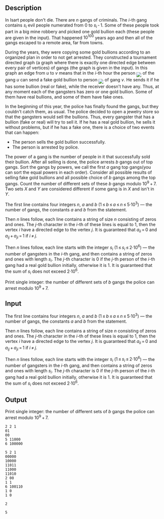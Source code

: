 ## Description

<div><p>In Isart people don't die. There are <span class="tex-span"><i>n</i></span> gangs of criminals. The <span class="tex-span"><i>i</i></span>-th gang contains <span class="tex-span"><i>s</i><sub class="lower-index"><i>i</i></sub></span> evil people numerated from <span class="tex-span">0</span> to <span class="tex-span"><i>s</i><sub class="lower-index"><i>i</i></sub> - 1</span>. Some of these people took part in a big mine robbery and picked <span class="tex-font-style-bf">one</span> gold bullion each (these people are given in the input). That happened <span class="tex-span">10<sup class="upper-index">100</sup></span> years ago and then all of the gangs escaped to a remote area, far from towns.</p><p>During the years, they were copying some gold bullions according to an organized plan in order to not get arrested. They constructed a <span class="tex-font-style-bf">tournament</span> directed graph (a graph where there is exactly one directed edge between every pair of vertices) of gangs (the graph is given in the input). In this graph an edge from <span class="tex-span"><i>u</i></span> to <span class="tex-span"><i>v</i></span> means that in the <span class="tex-span"><i>i</i></span>-th hour the person <img align="middle" class="tex-formula" src="file://3s6XA13S.png" style="max-width: 100.0%;max-height: 100.0%;"> of the gang <span class="tex-span"><i>u</i></span> can send a fake gold bullion to person <img align="middle" class="tex-formula" src="file://VafrJmhq.png" style="max-width: 100.0%;max-height: 100.0%;"> of gang <span class="tex-span"><i>v</i></span>. He sends it if he has some bullion (real or fake), while the receiver doesn't have any. Thus, at any moment each of the gangsters has zero or one gold bullion. Some of them have real bullions, and some of them have fake ones.</p><p>In the beginning of this year, the police has finally found the gangs, but they couldn't catch them, as usual. The police decided to open a jewelry store so that the gangsters would sell the bullions. Thus, every gangster that has a bullion (fake or real) will try to sell it. If he has a real gold bullion, he sells it without problems, but if he has a fake one, there is a choice of two events that can happen: </p><ul> <li> The person sells the gold bullion successfully. </li><li> The person is arrested by police. </li></ul><p>The power of a gang is the number of people in it that successfully sold their bullion. After all selling is done, the police arrests <span class="tex-span"><i>b</i></span> gangs out of <span class="tex-font-style-it">top</span> gangs. Sort the gangs by powers, we call the first <span class="tex-span"><i>a</i></span> gang <span class="tex-font-style-it">top</span> gangs(you can sort the equal powers in each order). Consider all possible results of selling fake gold bullions and all possible choice of <span class="tex-span"><i>b</i></span> gangs among the <span class="tex-font-style-it">top</span> gangs. Count the number of different sets of these <span class="tex-span"><i>b</i></span> gangs modulo <span class="tex-span">10<sup class="upper-index">9</sup> + 7</span>. Two sets <span class="tex-span"><i>X</i></span> and <span class="tex-span"><i>Y</i></span> are considered different if some gang is in <span class="tex-span"><i>X</i></span> and isn't in <span class="tex-span"><i>Y</i></span>.</p></div><div class="input-specification"><p>The first line contains four integers <span class="tex-span"><i>n</i></span>, <span class="tex-span"><i>a</i></span> and <span class="tex-span"><i>b</i></span> (<span class="tex-span">1 ≤ <i>b</i> ≤ <i>a</i> ≤ <i>n</i> ≤ 5·10<sup class="upper-index">3</sup></span>)&nbsp;— the number of gangs, the constants <span class="tex-span"><i>a</i></span> and <span class="tex-span"><i>b</i></span> from the statement.</p><p>Then <span class="tex-span"><i>n</i></span> lines follow, each line contains a string of size <span class="tex-span"><i>n</i></span> consisting of zeros and ones. The <span class="tex-span"><i>j</i></span>-th character in the <span class="tex-span"><i>i</i></span>-th of these lines is equal to <span class="tex-span">1</span>, then the vertex <span class="tex-span"><i>i</i></span> have a directed edge to the vertex <span class="tex-span"><i>j</i></span>. It is guaranteed that <span class="tex-span"><i>a</i><sub class="lower-index"><i>ii</i></sub> = 0</span> and <span class="tex-span"><i>a</i><sub class="lower-index"><i>ij</i></sub> + <i>a</i><sub class="lower-index"><i>ji</i></sub> = 1</span> if <span class="tex-span"><i>i</i> ≠ <i>j</i></span>.</p><p>Then <span class="tex-span"><i>n</i></span> lines follow, each line starts with the integer <span class="tex-span"><i>s</i><sub class="lower-index"><i>i</i></sub></span> (<span class="tex-span">1 ≤ <i>s</i><sub class="lower-index"><i>i</i></sub> ≤ 2·10<sup class="upper-index">6</sup></span>)&nbsp;— the number of gangsters in the <span class="tex-span"><i>i</i></span>-th gang, and then contains a string of zeros and ones with length <span class="tex-span"><i>s</i><sub class="lower-index"><i>i</i></sub></span>. The <span class="tex-span"><i>j</i></span>-th character is <span class="tex-span">0</span> if the <span class="tex-span"><i>j</i></span>-th person of the <span class="tex-span"><i>i</i></span>-th gang had a real gold bullion initially, otherwise it is <span class="tex-span">1</span>. It is guaranteed that the sum of <span class="tex-span"><i>s</i><sub class="lower-index"><i>i</i></sub></span> does not exceed <span class="tex-span">2·10<sup class="upper-index">6</sup></span>.</p></div><div class="output-specification"><p>Print single integer: the number of different sets of <span class="tex-span"><i>b</i></span> gangs the police can arrest modulo <span class="tex-span">10<sup class="upper-index">9</sup> + 7</span>.</p></div>

## Input

<p>The first line contains four integers <span class="tex-span"><i>n</i></span>, <span class="tex-span"><i>a</i></span> and <span class="tex-span"><i>b</i></span> (<span class="tex-span">1 ≤ <i>b</i> ≤ <i>a</i> ≤ <i>n</i> ≤ 5·10<sup class="upper-index">3</sup></span>)&nbsp;— the number of gangs, the constants <span class="tex-span"><i>a</i></span> and <span class="tex-span"><i>b</i></span> from the statement.</p><p>Then <span class="tex-span"><i>n</i></span> lines follow, each line contains a string of size <span class="tex-span"><i>n</i></span> consisting of zeros and ones. The <span class="tex-span"><i>j</i></span>-th character in the <span class="tex-span"><i>i</i></span>-th of these lines is equal to <span class="tex-span">1</span>, then the vertex <span class="tex-span"><i>i</i></span> have a directed edge to the vertex <span class="tex-span"><i>j</i></span>. It is guaranteed that <span class="tex-span"><i>a</i><sub class="lower-index"><i>ii</i></sub> = 0</span> and <span class="tex-span"><i>a</i><sub class="lower-index"><i>ij</i></sub> + <i>a</i><sub class="lower-index"><i>ji</i></sub> = 1</span> if <span class="tex-span"><i>i</i> ≠ <i>j</i></span>.</p><p>Then <span class="tex-span"><i>n</i></span> lines follow, each line starts with the integer <span class="tex-span"><i>s</i><sub class="lower-index"><i>i</i></sub></span> (<span class="tex-span">1 ≤ <i>s</i><sub class="lower-index"><i>i</i></sub> ≤ 2·10<sup class="upper-index">6</sup></span>)&nbsp;— the number of gangsters in the <span class="tex-span"><i>i</i></span>-th gang, and then contains a string of zeros and ones with length <span class="tex-span"><i>s</i><sub class="lower-index"><i>i</i></sub></span>. The <span class="tex-span"><i>j</i></span>-th character is <span class="tex-span">0</span> if the <span class="tex-span"><i>j</i></span>-th person of the <span class="tex-span"><i>i</i></span>-th gang had a real gold bullion initially, otherwise it is <span class="tex-span">1</span>. It is guaranteed that the sum of <span class="tex-span"><i>s</i><sub class="lower-index"><i>i</i></sub></span> does not exceed <span class="tex-span">2·10<sup class="upper-index">6</sup></span>.</p>

## Output

<p>Print single integer: the number of different sets of <span class="tex-span"><i>b</i></span> gangs the police can arrest modulo <span class="tex-span">10<sup class="upper-index">9</sup> + 7</span>.</p>





```input1
2 2 1
01
00
5 11000
6 100000

```




```input2
5 2 1
00000
10000
11011
11000
11010
2 00
1 1
6 100110
1 0
1 0

```




```output1
2

```




```output2
5

```


